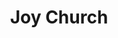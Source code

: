 ---
pid: LLL26
title: Joy Church
location_transcription: Penn Treaty Park
zipcode: '19125'
outside_phl: 
neighborhood: Fishtown,Kensington
age: '43'
age_range: 40-49
instagram: 
image_file_name: LLL_26.jpg
proposal_transcription: A space for people to come together to dance, dress in costume,
  be silly, sing out loud - really just be kids again - where the only goal is PURE
  JOY & building community thru happiness, movement, music
topic: Culture,Music,Unity
topic_summary: 0, 0, 0
type: Space
keywords_other: 
credit: Elicia
image_labels: 
twitter: 
facebook: 
permalink: "/monuments/lll26/"
layout: item-page
---